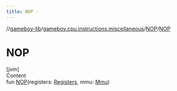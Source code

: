 ```yaml
---
title: NOP -
---
```

//[gameboy-lib](../../index.md)/[gameboy.cpu.instructions.miscellaneous](../index.md)/[NOP](index.md)/[NOP](-n-o-p.md)



# NOP  
[jvm]  
Content  
fun [NOP](-n-o-p.md)(registers: [Registers](../../gameboy.cpu/-registers/index.md), mmu: [Mmu](../../gameboy.memory/-mmu/index.md))  



